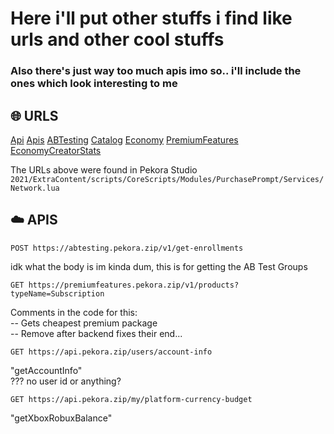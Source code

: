 # Here i'll put other stuffs i find like urls and other cool stuffs
### Also there's just way too much apis imo so.. i'll include the ones which look interesting to me

## 🌐 URLS
[Api](https://api.pekora.zip/auth/home)
[Apis](https://apis.pekora.zip/auth/home)
[ABTesting](https://abtesting.pekora.zip/auth/home)
[Catalog](https://catalog.pekora.zip/auth/home)
[Economy](https://economy.pekora.zip/auth/home)
[PremiumFeatures](https://premiumfeatures.pekora.zip/auth/home)
[EconomyCreatorStats](https://economycreatorstats.pekora.zip/auth/home)

The URLs above were found in Pekora Studio `2021/ExtraContent/scripts/CoreScripts/Modules/PurchasePrompt/Services/Network.lua`

## ☁️ APIS
```http
POST https://abtesting.pekora.zip/v1/get-enrollments
```
idk what the body is im kinda dum, this is for getting the AB Test Groups

```http
GET https://premiumfeatures.pekora.zip/v1/products?typeName=Subscription
```
Comments in the code for this:  
-- Gets cheapest premium package  
-- Remove after backend fixes their end...  

```http
GET https://api.pekora.zip/users/account-info
```
"getAccountInfo"  
??? no user id or anything?

```http
GET https://api.pekora.zip/my/platform-currency-budget
```
"getXboxRobuxBalance"

